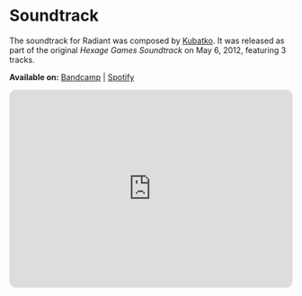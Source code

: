 # Soundtrack

The soundtrack for Radiant was composed by [Kubatko](http://kubatko.info). It was released as part of the original _Hexage Games Soundtrack_ on May 6, 2012, featuring 3 tracks.

**Available on:** [Bandcamp](https://kubatko.bandcamp.com/album/hexage-games-soundtrack) | [Spotify](https://open.spotify.com/album/1LXtPkFuj6ZaEqwuyqHqtE)

<iframe style="border-radius:12px" src="https://open.spotify.com/embed/playlist/1EEABl0spS3yPlQWW7RIh3?utm_source=generator&theme=0" width="100%" height="352" frameBorder="0" allowfullscreen="" allow="autoplay; clipboard-write; encrypted-media; fullscreen; picture-in-picture" loading="lazy"></iframe>
